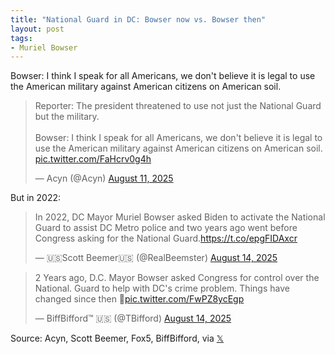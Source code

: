 ```yaml
---
title: "National Guard in DC: Bowser now vs. Bowser then"
layout: post
tags:
- Muriel Bowser
---
```


Bowser: I think I speak for all Americans, we don't believe it is legal to use the American military against American citizens on American soil.

<blockquote class="twitter-tweet"><p lang="en" dir="ltr">Reporter: The president threatened to use not just the National Guard but the military. <br><br>Bowser: I think I speak for all Americans, we don&#39;t believe it is legal to use the American military against American citizens on American soil. <a href="https://t.co/FaHcrv0g4h">pic.twitter.com/FaHcrv0g4h</a></p>&mdash; Acyn (@Acyn) <a href="https://twitter.com/Acyn/status/1954988173005820402?ref_src=twsrc%5Etfw">August 11, 2025</a></blockquote>

But in 2022:

<blockquote class="twitter-tweet"><p lang="en" dir="ltr">In 2022, DC Mayor Muriel Bowser asked Biden to activate the National Guard to assist DC Metro police and two years ago went before Congress asking for the National Guard.<a href="https://t.co/epgFIDAxcr">https://t.co/epgFIDAxcr</a></p>&mdash; 🇺🇸Scott Beemer🇺🇸 (@RealBeemster) <a href="https://twitter.com/RealBeemster/status/1956039918456844564?ref_src=twsrc%5Etfw">August 14, 2025</a></blockquote>

<blockquote class="twitter-tweet"><p lang="en" dir="ltr">2 Years ago, D.C. Mayor Bowser asked Congress for control over the National. Guard to help with DC&#39;s crime problem. Things have changed since then 🤔<a href="https://t.co/FwPZ8ycEgp">pic.twitter.com/FwPZ8ycEgp</a></p>&mdash; BiffBifford™ 🇺🇸 (@TBifford) <a href="https://twitter.com/TBifford/status/1955795014568554516?ref_src=twsrc%5Etfw">August 14, 2025</a></blockquote> <script async src="https://platform.twitter.com/widgets.js" charset="utf-8"></script>

Source: Acyn, Scott Beemer, Fox5, BiffBifford, via [𝕏](https://x.com)
